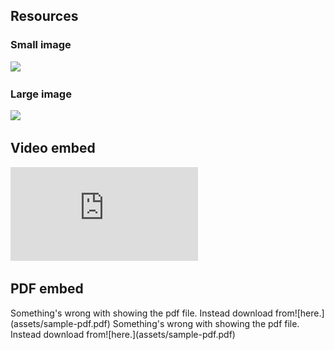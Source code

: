 ## Resources

### Small image
![](https://pbs.twimg.com/profile_images/903658777295163392/afySJpM5_400x400.jpg)

### Large image
![](https://pbs.twimg.com/profile_banners/903380300620849153/1504220447/1500x500)

## Video embed
<div class="aspect-ratio">
  <iframe src="https://www.youtube.com/embed/uWSxzjyMNpU" frameborder="0" allowfullscreen="True"></iframe>
</div>

## PDF embed
<object data="assets/sample-pdf.pdf" type="application/pdf" width="100%" height="600px">
  Something's wrong with showing the pdf file. Instead download from![here.](assets/sample-pdf.pdf)
</object>
Something's wrong with showing the pdf file. Instead download from![here.](assets/sample-pdf.pdf)

